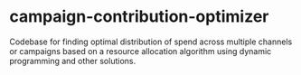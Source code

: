 # campaign-contribution-optimizer
Codebase for finding optimal distribution of spend across multiple channels or campaigns based on a resource allocation algorithm using dynamic programming and other solutions.
